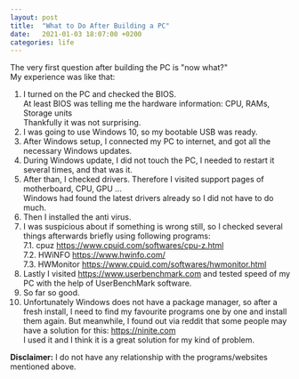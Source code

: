 ```yaml
---
layout: post
title:  "What to Do After Building a PC"
date:   2021-01-03 18:07:00 +0200
categories: life
---
```


The very first question after building the PC is "now what?"  
My experience was like that:  
1. I turned on the PC and checked the BIOS.  
At least BIOS was telling me the hardware information: CPU, RAMs, Storage units  
Thankfully it was not surprising.  
2. I was going to use Windows 10, so my bootable USB was ready.  
3. After Windows setup, I connected my PC to internet, and got all the necessary Windows updates.  
4. During Windows update, I did not touch the PC, I needed to restart it several times, and that was it.  
5. After than, I checked drivers. Therefore I visited support pages of motherboard, CPU, GPU ...  
Windows had found the latest drivers already so I did not have to do much.  
6. Then I installed the anti virus.  
7. I was suspicious about if something is wrong still, so I checked several things afterwards briefly using following programs:  
7.1. cpuz <https://www.cpuid.com/softwares/cpu-z.html>  
7.2. HWiNFO <https://www.hwinfo.com/>  
7.3. HWMonitor <https://www.cpuid.com/softwares/hwmonitor.html>   
8. Lastly I visited <https://www.userbenchmark.com> and tested speed of my PC with the help of UserBenchMark software.
9. So far so good. 
10. Unfortunately Windows does not have a package manager, so after a fresh install, I need to find my favourite programs one by one and install them again. But meanwhile, I found out via reddit that some people may have a solution for this:   <https://ninite.com>  
I used it and I think it is a great solution for my kind of problem.

**Disclaimer:** I do not have any relationship with the programs/websites mentioned above.